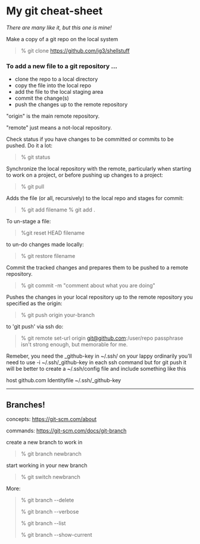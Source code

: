 # My git cheat-sheet
*There are many like it, but this one is mine!*

Make a copy of a git repo on the local system
> % git clone https://github.com/jg3/shellstuff


### To add a new file to a git repository ...
- clone the repo to a local directory
- copy the file into the local repo
- add the file to the local staging area
- commit the change(s)
- push the changes up to the remote repository

"origin" is the main remote repository.

"remote" just means a not-local repository.


Check status if you have changes to be committed or commits to be pushed. Do it a lot:
> % git status

Synchronize the local repository with the remote, particularly when starting to work on a project, or before pushing up changes to a project:
> % git pull

Adds the file (or all, recursively) to the local repo and stages for commit:
> % git add filename
> % git add .

To un-stage a file:
> %git reset HEAD filename

to un-do changes made locally:
> % git restore filename

Commit the tracked changes and prepares them to be pushed to a remote repository.
> % git commit -m "comment about what you are doing"

Pushes the changes in your local repository up to the remote repository you specified as the origin:
> % git push origin your-branch

to 'git push' via ssh do:
> % git remote set-url origin git@github.com:/user/repo
passphrase isn't strong enough, but memorable for me.

Remeber, you need the _github-key in ~/.ssh/ on your lappy
ordinarily you'll need to use -i ~/.ssh/_github-key in each ssh command 
but for git push it will be better to create a ~/.ssh/config file and include something like this

host github.com
   Identityfile ~/.ssh/_github-key 

-----
## Branches!
concepts: https://git-scm.com/about

commands: https://git-scm.com/docs/git-branch

create a new branch to work in
> % git branch newbranch

start working in your new branch
> % git switch newbranch

More:
> % git branch --delete
>
> % git branch --verbose
>
> % git branch --list
>
> % git branch --show-current
